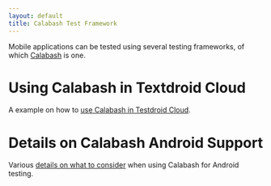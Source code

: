 ```yaml
---
layout: default
title: Calabash Test Framework
---
```


Mobile applications can be tested using several testing frameworks, of
which [Calabash](http://calaba.sh/) is one.

# Using Calabash in Textdroid Cloud

A example on how to [use Calabash in Testdroid Cloud](calabash-in-tc/).

# Details on Calabash Android Support

Various [details on what to consider](details-of-calabash-android-support/) when using Calabash for Android testing.